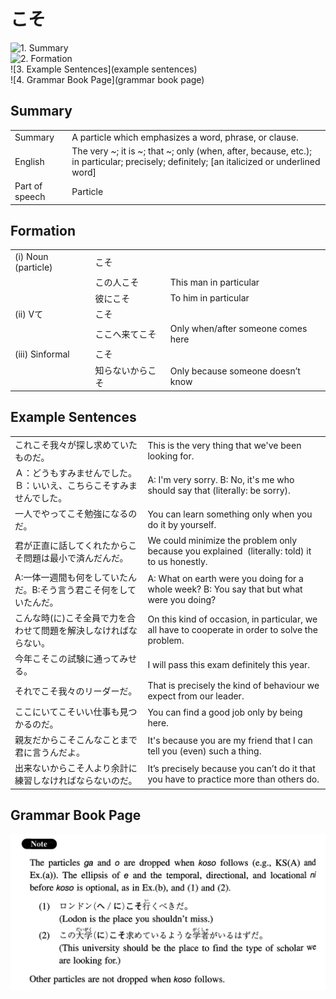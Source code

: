 # こそ

![1. Summary](summary)<br>
![2. Formation](formation)<br>
![3. Example Sentences](example sentences)<br>
![4. Grammar Book Page](grammar book page)<br>


## Summary

<table><tr>   <td>Summary</td>   <td>A particle which emphasizes a word, phrase, or clause.</td></tr><tr>   <td>English</td>   <td>The very ~; it is ~; that ~; only (when, after, because, etc.); in particular; precisely; definitely; [an italicized or underlined word]</td></tr><tr>   <td>Part of speech</td>   <td>Particle</td></tr></table>

## Formation

<table class="table"> <tbody><tr class="tr head"> <td class="td"><span class="numbers">(i)</span> <span> <span class="bold">Noun (particle)</span> </span></td> <td class="td"><span class="concept">こそ</span> </td> <td class="td"><span>&nbsp;</span></td> </tr> <tr class="tr"> <td class="td"><span>&nbsp;</span></td> <td class="td"><span>この人<span class="concept">こそ</span></span> </td> <td class="td"><span>This man in particular</span></td> </tr> <tr class="tr"> <td class="td"><span>&nbsp;</span></td> <td class="td"><span>彼に<span class="concept">こそ</span></span> </td> <td class="td"><span>To him in particular</span></td> </tr> <tr class="tr head"> <td class="td"><span class="numbers">(ii)</span> <span> <span class="bold">Vて</span></span></td> <td class="td"><span class="concept">こそ</span> </td> <td class="td"><span>&nbsp;</span></td> </tr> <tr class="tr"> <td class="td"><span>&nbsp;</span></td> <td class="td"><span>ここへ来て<span class="concept">こそ</span></span> </td> <td class="td"><span>Only when/after someone comes here</span></td> </tr> <tr class="tr head"> <td class="td"><span class="numbers">(iii)</span> <span> <span class="bold">Sinformal</span></span></td> <td class="td"><span class="concept">こそ</span> </td> <td class="td"><span>&nbsp;</span></td> </tr> <tr class="tr"> <td class="td"><span>&nbsp;</span></td> <td class="td"><span>知らないから<span class="concept">こそ</span></span> </td> <td class="td"><span>Only because someone doesn’t know</span></td> </tr> </tbody></table>

## Example Sentences

<table><tr>   <td>これこそ我々が探し求めていたものだ。</td>   <td>This is the very thing that we've been looking for.</td></tr><tr>   <td>Ａ：どうもすみませんでした。Ｂ：いいえ、こちらこそすみませんでした。</td>   <td>A: I'm very sorry.      B: No, it's me who should say that (literally: be sorry).</td></tr><tr>   <td>一人でやってこそ勉強になるのだ。</td>   <td>You can learn something only when you do it by yourself.</td></tr><tr>   <td>君が正直に話してくれたからこそ問題は最小で済んだんだ。</td>   <td>We could minimize the problem only because you explained &nbsp;(literally: told) it to us honestly.</td></tr><tr>   <td>A:一体一週間も何をしていたんだ。B:そう言う君こそ何をしていたんだ。</td>   <td>A: What on earth were you doing for a whole week?    B: You say that but what were you doing?</td></tr><tr>   <td>こんな時(に)こそ全員で力を合わせて問題を解決しなければならない。</td>   <td>On this kind of occasion, in particular, we all have to cooperate in order to solve the problem.</td></tr><tr>   <td>今年こそこの試験に通ってみせる。</td>   <td>I will pass this exam definitely this year.</td></tr><tr>   <td>それでこそ我々のリーダーだ。</td>   <td>That is precisely the kind of behaviour we expect from our leader.</td></tr><tr>   <td>ここにいてこそいい仕事も見つかるのだ。</td>   <td>You can find a good job only by being here.</td></tr><tr>   <td>親友だからこそこんなことまで君に言うんだよ。</td>   <td>It's because you are my friend that I can tell you (even) such a thing.</td></tr><tr>   <td>出来ないからこそ人より余計に練習しなければならないのだ。</td>   <td>It’s precisely because you can’t do it that you have to practice more than others do.</td></tr></table>

## Grammar Book Page

![](../img/Intermediateこそ.png)

